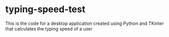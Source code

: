 # typing-speed-test
This is the code for a desktop application created using Python and TKinter that calculates the typing speed of a user
